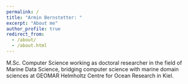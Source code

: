 ```yaml
---
permalink: /
title: "Armin Bernstetter: "
excerpt: "About me"
author_profile: true
redirect_from: 
  - /about/
  - /about.html
---
```


M.Sc. Computer Science working as doctoral researcher in the field of Marine Data Science, bridging computer science with marine domain sciences at GEOMAR Helmholtz Centre for Ocean Research in Kiel.